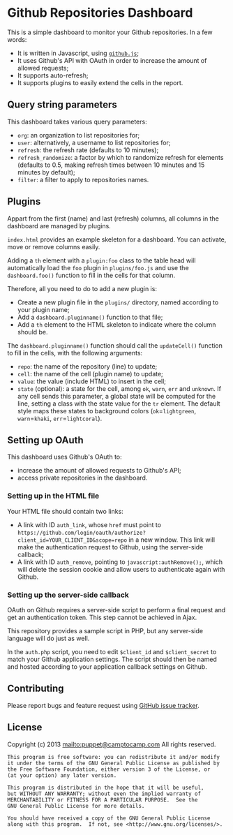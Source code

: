 Github Repositories Dashboard
==============================

This is a simple dashboard to monitor your Github repositories. In a few words:

* It is written in Javascript, using [`github.js`](https://github.com/michael/github);
* It uses Github's API with OAuth in order to increase the amount of allowed requests;
* It supports auto-refresh;
* It supports plugins to easily extend the cells in the report.

## Query string parameters

This dashboard takes various query parameters:

* `org`: an organization to list repositories for;
* `user`: alternatively, a username to list repositories for;
* `refresh`: the refresh rate (defaults to 10 minutes);
* `refresh_randomize`: a factor by which to randomize refresh for elements (defaults to 0.5, making refresh times between 10 minutes and 15 minutes by default);
* `filter`: a filter to apply to repositories names.


## Plugins

Appart from the first (name) and last (refresh) columns, all columns in the dashboard are managed by plugins.

`index.html` provides an example skeleton for a dashboard. You can activate, move or remove columns easily.

Adding a `th` element with a `plugin:foo` class to the table head will automatically load the `foo` plugin in `plugins/foo.js` and use the `dashboard.foo()` function to fill in the cells for that column.

Therefore, all you need to do to add a new plugin is:

* Create a new plugin file in the `plugins/` directory, named according to your plugin name;
* Add a `dashboard.pluginname()` function to that file;
* Add a `th` element to the HTML skeleton to indicate where the column should be.

The `dashboard.pluginname()` function should call the `updateCell()` function to fill in the cells, with the following arguments:

* `repo`: the name of the repository (line) to update;
* `cell`: the name of the cell (plugin name) to update;
* `value`: the value (include HTML) to insert in the cell;
* `state` (optional): a state for the cell, among `ok`, `warn`, `err` and `unknown`. If any cell sends this parameter, a global state will be computed for the line, setting a class with the state value for the `tr` element. The default style maps these states to background colors (`ok`=`lightgreen`, `warn`=`khaki`, `err`=`lightcoral`).


## Setting up OAuth

This dashboard uses Github's OAuth to:

* increase the amount of allowed requests to Github's API;
* access private repositories in the dashboard.

### Setting up in the HTML file

Your HTML file should contain two links:

* A link with ID `auth_link`, whose `href` must point to `https://github.com/login/oauth/authorize?client_id=YOUR_CLIENT_ID&scope=repo` in a new window. This link will make the authentication request to Github, using the server-side callback;
* A link with ID `auth_remove`, pointing to `javascript:authRemove();`, which will delete the session cookie and allow users to authenticate again with Github.


### Setting up the server-side callback

OAuth on Github requires a server-side script to perform a final request and get an authentication token. This step cannot be achieved in Ajax.

This repository provides a sample script in PHP, but any server-side language will do just as well.

In the `auth.php` script, you need to edit `$client_id` and `$client_secret` to match your Github application settings. The script should then be named and hosted according to your application callback settings on Github.


## Contributing

Please report bugs and feature request using [GitHub issue
tracker](https://github.com/camptocamp/puppet-modules-dashboard/issues).


## License

Copyright (c) 2013 <mailto:puppet@camptocamp.com> All rights reserved.

    This program is free software: you can redistribute it and/or modify
    it under the terms of the GNU General Public License as published by
    the Free Software Foundation, either version 3 of the License, or
    (at your option) any later version.
    
    This program is distributed in the hope that it will be useful,
    but WITHOUT ANY WARRANTY; without even the implied warranty of
    MERCHANTABILITY or FITNESS FOR A PARTICULAR PURPOSE.  See the
    GNU General Public License for more details.
    
    You should have received a copy of the GNU General Public License
    along with this program.  If not, see <http://www.gnu.org/licenses/>.

